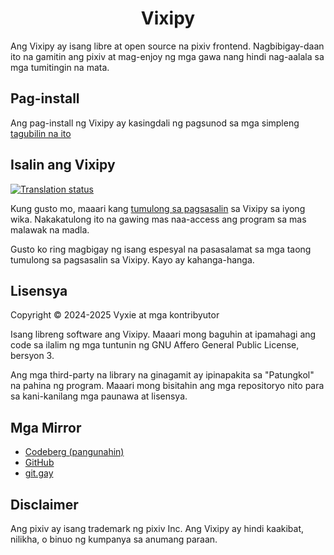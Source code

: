 <div align="center">

# Vixipy

</div>

Ang Vixipy ay isang libre at open source na pixiv frontend. Nagbibigay-daan ito
na gamitin ang pixiv at mag-enjoy ng mga gawa nang hindi nag-aalala sa mga
tumitingin na mata.

## Pag-install
Ang pag-install ng Vixipy ay kasingdali ng pagsunod sa mga simpleng [tagubilin
na ito](./doc/INSTALL.md)

## Isalin ang Vixipy
<a href="https://translate.codeberg.org/engage/vixipy/">
<img src="https://translate.codeberg.org/widget/vixipy/user-interface/multi-auto.svg" alt="Translation status" />
</a>

Kung gusto mo, maaari kang [tumulong sa
pagsasalin](https://translate.codeberg.org/engage/vixipy/) sa Vixipy sa iyong
wika. Nakakatulong ito na gawing mas naa-access ang program sa mas malawak na
madla.

Gusto ko ring magbigay ng isang espesyal na pasasalamat sa mga taong tumulong sa
pagsasalin sa Vixipy. Kayo ay kahanga-hanga.

## Lisensya
Copyright © 2024-2025 Vyxie at mga kontribyutor

Isang libreng software ang Vixipy. Maaari mong baguhin at ipamahagi ang code sa
ilalim ng mga tuntunin ng GNU Affero General Public License, bersyon 3.

Ang mga third-party na library na ginagamit ay ipinapakita sa "Patungkol" na
pahina ng program. Maaari mong bisitahin ang mga repositoryo nito para sa
kani-kanilang mga paunawa at lisensya.

## Mga Mirror
* [Codeberg (pangunahin)](https://codeberg.org/vixipy/Vixipy)
* [GitHub](https://github.com/searinminecraft/vixipy)
* [git.gay](https://git.gay/vixipy/vixipy)

## Disclaimer
Ang pixiv ay isang trademark ng pixiv Inc. Ang Vixipy ay hindi kaakibat,
nilikha, o binuo ng kumpanya sa anumang paraan.
